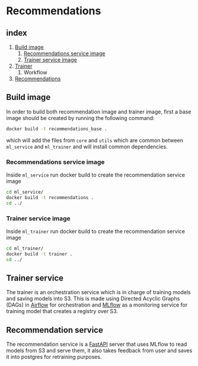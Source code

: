 # Recommendations

## index
1. [Build image](#build-image)
   1. [Recommendations service image](#recommendations-service-image)
   2. [Trainer service image](#trainer-service-image)
2. [Trainer](#trainer-service)
   1. Workflow
3. [Recommendations](#recommendation-service)

## Build image
In order to build both recommendation image and trainer image, first a base image should be created by running the following command:
```bash
docker build -t recommendations_base .
```
which will add the files from `core` and `utils` which are common between `ml_service` and `ml_trainer` and will install common dependencies.

### Recommendations service image
Inside `ml_service` run docker build to create the recommendation service image
```bash
cd ml_service/
docker build -t recommendations .
cd ../
```
### Trainer service image
Inside `ml_trainer` run docker build to create the recommendation service image
```bash
cd ml_trainer/
docker build -t trainer .
cd ../
```
## Trainer service
The trainer is an orchestration service which is in charge of training models and saving models into S3.
This is made using Directed Acyclic Graphs (DAGs) in [Airflow](https://airflow.apache.org) for orchestration
and [MLflow](https://mlflow.org) as a monitoring service for training model that creates a registry over S3.
## Recommendation service
The recommendation service is a [FastAPI](https://fastapi.tiangolo.com) server that uses MLflow to read models from S3
and serve them, it also takes feedback from user and saves it into postgres for retraining purposes.
